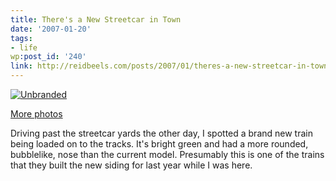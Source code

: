 ```yaml
---
title: There's a New Streetcar in Town
date: '2007-01-20'
tags:
- life
wp:post_id: '240'
link: http://reidbeels.com/posts/2007/01/theres-a-new-streetcar-in-town/
---
```


[![Unbranded](http://farm1.static.flickr.com/155/364065750_17f5d7c9eb.jpg)](http://reidab.com/photos/photo/364065750/Unbranded.html) 
[](http://reidab.com/photos/photo/364065750/Unbranded.html)


[More photos](http://flickr.com/photos/reidab/tags/newstreetcars)


Driving past the streetcar yards the other day, I spotted a brand new train being loaded on to the tracks. It's bright green and had a more rounded, bubblelike, nose than the current model. Presumably this is one of the trains that they built the new siding for last year while I was here.
